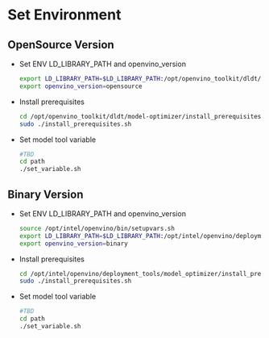 # Set Environment
## OpenSource Version
* Set ENV LD_LIBRARY_PATH and openvino_version
  ```bash
  export LD_LIBRARY_PATH=$LD_LIBRARY_PATH:/opt/openvino_toolkit/dldt/inference-engine/bin/intel64/Release/lib
  export openvino_version=opensource
  ```
* Install prerequisites
  ```bash
  cd /opt/openvino_toolkit/dldt/model-optimizer/install_prerequisites
  sudo ./install_prerequisites.sh
  ```
* Set model tool variable
  ```bash
  #TBD
  cd path
  ./set_variable.sh
  ```
## Binary Version
* Set ENV LD_LIBRARY_PATH and openvino_version
  ```bash
  source /opt/intel/openvino/bin/setupvars.sh
  export LD_LIBRARY_PATH=$LD_LIBRARY_PATH:/opt/intel/openvino/deployment_tools/inference_engine/samples/build/intel64/Release/lib
  export openvino_version=binary
  ```
* Install prerequisites
  ```bash
  cd /opt/intel/openvino/deployment_tools/model_optimizer/install_prerequisites
  sudo ./install_prerequisites.sh
  ```
* Set model tool variable
  ```bash
  #TBD
  cd path
  ./set_variable.sh
  ```
